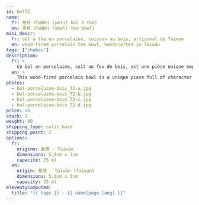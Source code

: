 ```yaml
---
id: bolT2
name:
  fr: 茶杯 CháBēi (petit bol à thé)
  en: 茶杯 CháBēi (small tea bowl)
mini_descr:
  fr: bol à thé en porcelaine, cuisson au bois, artisanal de Taïwan
  en: wood-fired porcelain tea bowl, handcrafted in Taiwan
tags: ["chabei"]
description:
  fr: >
    Ce bol en porcelaine, cuit au feu de bois, est une pièce unique empreinte de caractère. Ses teintes naturelles et son émail craquelé apportent une esthétique organique et apaisante.<!--more--> Parfait pour savourer vos thés préférés dans un esprit chaleureux et authentique.
  en: >
    This wood-fired porcelain bowl is a unique piece full of character. Its natural tones and crackled glaze bring an organic and soothing aesthetic.<!--more--> Perfect for enjoying your favorite teas with a warm and authentic touch.
photos:
  - bol-porcelaine-bois_T2-a.jpg
  - bol-porcelaine-bois_T2-b.jpg
  - bol-porcelaine-bois_T2-c.jpg
  - bol-porcelaine-bois_T2-d.jpg
price: 70
stock: 1
weight: 80
shipping_type: colis_base
shipping_point: 2
options:
  fr:
    origine: 臺灣 - Táiwān
    dimensions: 5,6cm x 3cm
    capacité: 25 ml
  en:
    origin: 臺灣 - Táiwān (Taiwan)
    dimensions: 5,6cm x 3cm
    capacity: 25 ml
eleventyComputed:
  title: "{{ tags }} - {{ name[page.lang] }}"
---
```

